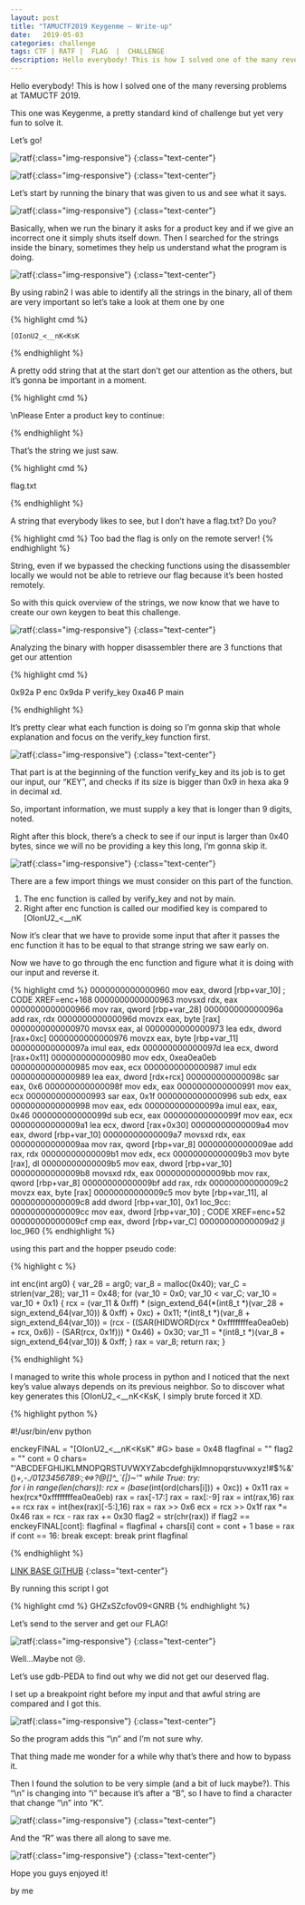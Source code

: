 ```yaml
---
layout: post
title: "TAMUCTF2019 Keygenme — Write-up"
date:   2019-05-03
categories: challenge
tags: CTF | RATF |  FLAG  |  CHALLENGE
description: Hello everybody! This is how I solved one of the many reversing problems at TAMUCTF 2019.
---
```


Hello everybody! This is how I solved one of the many reversing problems at TAMUCTF 2019.

This one was Keygenme, a pretty standard kind of challenge but yet very fun to solve it.

Let’s go!

![ratf](/img/jekyll/1/ratf.png){:class="img-responsive"}
{:class="text-center"}

![ratf](/img/jekyll/4/code.png){:class="img-responsive"}
{:class="text-center"}

Let’s start by running the binary that was given to us and see what it says.

![ratf](/img/jekyll/4/code1.png){:class="img-responsive"}
{:class="text-center"}

Basically, when we run the binary it asks for a product key and if we give an incorrect one it simply shuts itself down. Then I searched for the strings inside the binary, sometimes they help us understand what the program is doing.

![ratf](/img/jekyll/4/code2.png){:class="img-responsive"}
{:class="text-center"}

By using rabin2 I was able to identify all the strings in the binary, all of them are very important so let’s take a look at them one by one

{% highlight cmd %}

	[OIonU2_<__nK<KsK

{% endhighlight %}

A pretty odd string that at the start don’t get our attention as the others, but it’s gonna be important in a moment.

{% highlight cmd %}

\nPlease Enter a product key to continue:

{% endhighlight %}

That’s the string we just saw.

{% highlight cmd %}

flag.txt

{% endhighlight %}

A string that everybody likes to see, but I don’t have a flag.txt? Do you?

{% highlight cmd %}
Too bad the flag is only on the remote server!
{% endhighlight %}

String, even if we bypassed the checking functions using the disassembler locally we would not be able to retrieve our flag because it’s been hosted remotely.

So with this quick overview of the strings, we now know that we have to create our own keygen to beat this challenge.

![ratf](/img/jekyll/4/code3.png){:class="img-responsive"}
{:class="text-center"}

Analyzing the binary with hopper disassembler there are 3 functions that get our attention

{% highlight cmd %}

0x92a P enc
0x9da P verify_key
0xa46 P main

{% endhighlight %}

It’s pretty clear what each function is doing so I’m gonna skip that whole explanation and focus on the verify_key function first.

![ratf](/img/jekyll/4/code4.png){:class="img-responsive"}
{:class="text-center"}

That part is at the beginning of the function verify_key and its job is to get our input, our “KEY”, and checks if its size is bigger than 0x9 in hexa aka 9 in decimal xd.

So, important information, we must supply a key that is longer than 9 digits, noted.

Right after this block, there’s a check to see if our input is larger than 0x40 bytes, since we will no be providing a key this long, I’m gonna skip it.

![ratf](/img/jekyll/4/code5.png){:class="img-responsive"}
{:class="text-center"}

There are a few import things we must consider on this part of the function.

<ol>
	<li>The enc function is called by verify_key and not by main.</li>
	<li>Right after enc function is called our modified key is compared to [OIonU2_<__nK<KsK
	</li>
</ol>

Now it’s clear that we have to provide some input that after it passes the enc function it has to be equal to that strange string we saw early on.

Now we have to go through the enc function and figure what it is doing with our input and reverse it.

{% highlight cmd %}
0000000000000960         mov        eax, dword [rbp+var_10]    ; CODE XREF=enc+168
0000000000000963         movsxd     rdx, eax
0000000000000966         mov        rax, qword [rbp+var_28]
000000000000096a         add        rax, rdx
000000000000096d         movzx      eax, byte [rax]
0000000000000970         movsx      eax, al
0000000000000973         lea        edx, dword [rax+0xc]
0000000000000976         movzx      eax, byte [rbp+var_11]
000000000000097a         imul       eax, edx
000000000000097d         lea        ecx, dword [rax+0x11]
0000000000000980         mov        edx, 0xea0ea0eb
0000000000000985         mov        eax, ecx
0000000000000987         imul       edx
0000000000000989         lea        eax, dword [rdx+rcx]
000000000000098c         sar        eax, 0x6
000000000000098f         mov        edx, eax
0000000000000991         mov        eax, ecx
0000000000000993         sar        eax, 0x1f
0000000000000996         sub        edx, eax
0000000000000998         mov        eax, edx
000000000000099a         imul       eax, eax, 0x46
000000000000099d         sub        ecx, eax
000000000000099f         mov        eax, ecx
00000000000009a1         lea        ecx, dword [rax+0x30]
00000000000009a4         mov        eax, dword [rbp+var_10]
00000000000009a7         movsxd     rdx, eax
00000000000009aa         mov        rax, qword [rbp+var_8]
00000000000009ae         add        rax, rdx
00000000000009b1         mov        edx, ecx
00000000000009b3         mov        byte [rax], dl
00000000000009b5         mov        eax, dword [rbp+var_10]
00000000000009b8         movsxd     rdx, eax
00000000000009bb         mov        rax, qword [rbp+var_8]
00000000000009bf         add        rax, rdx
00000000000009c2         movzx      eax, byte [rax]
00000000000009c5         mov        byte [rbp+var_11], al
00000000000009c8         add        dword [rbp+var_10], 0x1
loc_9cc:
00000000000009cc         mov        eax, dword [rbp+var_10]         ; CODE XREF=enc+52
00000000000009cf         cmp        eax, dword [rbp+var_C]
00000000000009d2         jl         loc_960
{% endhighlight %}

using this part and the hopper pseudo code:

{% highlight c %}

int enc(int arg0) {
    var_28 = arg0;
    var_8 = malloc(0x40);
    var_C = strlen(var_28);
    var_11 = 0x48;
    for (var_10 = 0x0; var_10 < var_C; var_10 = var_10 + 0x1) {
            rcx = (var_11 & 0xff) * (sign_extend_64(*(int8_t *)(var_28 + sign_extend_64(var_10)) & 0xff) + 0xc) + 0x11;
            *(int8_t *)(var_8 + sign_extend_64(var_10)) = (rcx - ((SAR(HIDWORD(rcx * 0xffffffffea0ea0eb) + rcx, 0x6)) - (SAR(rcx, 0x1f))) * 0x46) + 0x30;
            var_11 = *(int8_t *)(var_8 + sign_extend_64(var_10)) & 0xff;
    }
    rax = var_8;
    return rax;
}

{% endhighlight %}


I managed to write this whole process in python and I noticed that the next key’s value always depends on its previous neighbor. So to discover what key generates this [OIonU2_<__nK<KsK, I simply brute forced it XD.



{% highlight python %}


#!/usr/bin/env python 

enckeyFINAL = "[OIonU2_<__nK<KsK" #G>
base = 0x48
flagfinal = ""
flag2 = ""
cont = 0
chars= "'ABCDEFGHIJKLMNOPQRSTUVWXYZabcdefghijklmnopqrstuvwxyz!#$%&'()*+,-./0123456789:;<=>?@[]^_`{|}~'"
while True:
	try:		
		for i in range(len(chars)):
			rcx = (base*(int(ord(chars[i])) + 0xc)) + 0x11
			rax = hex(rcx*0xffffffffea0ea0eb)
			rax = rax[-17:]
			rax = rax[:-9]
			rax = int(rax,16)
			rax += rcx
			rax = int(hex(rax)[-5:],16)
			rax = rax >> 0x6
			ecx = rcx >> 0x1f
			rax *= 0x46
			rax = rcx - rax
			rax += 0x30
			flag2 = str(chr(rax))
			if flag2 == enckeyFINAL[cont]:
				flagfinal = flagfinal + chars[i]
				cont = cont + 1
				base = rax
				if cont == 16:
					break
	except:
    			break
print flagfinal
		 
	

	

{% endhighlight %}

[LINK BASE GITHUB][link1]
{:class="text-center"}

[link1]: https://gist.githubusercontent.com/D4nPs/7c71f549298b7e64101133b45df4cdeb/raw/94d7270e776c192477b23393f54b11a6244fa9c8/test.py

By running this script I got

{% highlight cmd %}
GHZxSZcfov09<GNRB
{% endhighlight %}

Let’s send to the server and get our FLAG!

![ratf](/img/jekyll/4/code6.png){:class="img-responsive"}
{:class="text-center"}

Well…Maybe not 😢.

Let’s use gdb-PEDA to find out why we did not get our deserved flag.

I set up a breakpoint right before my input and that awful string are compared and I got this.

![ratf](/img/jekyll/4/code7.png){:class="img-responsive"}
{:class="text-center"}

So the program adds this “\n” and I’m not sure why.

That thing made me wonder for a while why that’s there and how to bypass it.

Then I found the solution to be very simple (and a bit of luck maybe?). This “\n” is changing into “i” because it’s after a “B”, so I have to find a character that change “\n” into “K”.

![ratf](/img/jekyll/4/code8.png){:class="img-responsive"}
{:class="text-center"}

And the “R” was there all along to save me.

![ratf](/img/jekyll/4/code9.png){:class="img-responsive"}
{:class="text-center"}

Hope you guys enjoyed it!

by me
